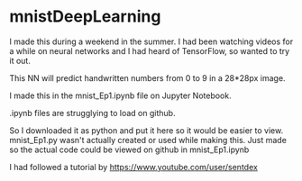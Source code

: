 # mnistDeepLearning
I made this during a weekend in the summer. 
I had been watching videos for a while on neural networks and I had heard of TensorFlow, so wanted to try it out.

This NN will predict handwritten numbers from 0 to 9 in a 28*28px image.

I made this in the mnist_Ep1.ipynb file on Jupyter Notebook. 

.ipynb files are strugglying to load on github. 

So I downloaded it as python and put it here so it would be easier to view.
mnist_Ep1.py wasn't actually created or used while making this.
Just made so the actual code could be viewed on github in mnist_Ep1.ipynb

I had followed a tutorial by https://www.youtube.com/user/sentdex
